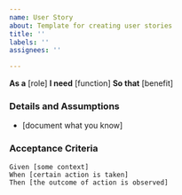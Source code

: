 ```yaml
---
name: User Story
about: Template for creating user stories
title: ''
labels: ''
assignees: ''

---
```


**As a** [role]
**I need** [function]
**So that** [benefit]

### Details and Assumptions

* [document what you know]

### Acceptance Criteria

```gherkin
Given [some context]
When [certain action is taken]
Then [the outcome of action is observed]
```

